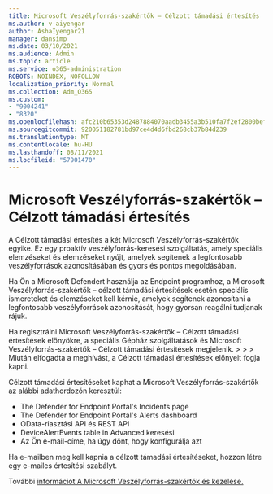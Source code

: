 ```yaml
---
title: Microsoft Veszélyforrás-szakértők – Célzott támadási értesítés
ms.author: v-aiyengar
author: AshaIyengar21
manager: dansimp
ms.date: 03/10/2021
ms.audience: Admin
ms.topic: article
ms.service: o365-administration
ROBOTS: NOINDEX, NOFOLLOW
localization_priority: Normal
ms.collection: Adm_O365
ms.custom:
- "9004241"
- "8320"
ms.openlocfilehash: afc210b65353d2487884070aadb3455a3b510fa7f2ef2800bef31cb77a5f1751
ms.sourcegitcommit: 920051182781bd97ce4d4d6fbd268cb37b84d239
ms.translationtype: MT
ms.contentlocale: hu-HU
ms.lasthandoff: 08/11/2021
ms.locfileid: "57901470"
---
```

# <a name="microsoft-threat-experts---targeted-attack-notification"></a>Microsoft Veszélyforrás-szakértők – Célzott támadási értesítés

A Célzott támadási értesítés a két Microsoft Veszélyforrás-szakértők egyike. Ez egy proaktív veszélyforrás-keresési szolgáltatás, amely speciális elemzéseket és elemzéseket nyújt, amelyek segítenek a legfontosabb veszélyforrások azonosításában és gyors és pontos megoldásában.

Ha Ön a Microsoft Defendert használja az Endpoint programhoz, a Microsoft Veszélyforrás-szakértők – célzott támadási értesítések esetén speciális ismereteket és elemzéseket kell kérnie, amelyek segítenek azonosítani a legfontosabb veszélyforrások azonosítását, hogy gyorsan reagálni tudjanak rájuk.

Ha regisztrálni Microsoft Veszélyforrás-szakértők – Célzott támadási értesítések előnyökre, a speciális Gépház szolgáltatások és Microsoft Veszélyforrás-szakértők – Célzott támadási értesítések megjelenik.  >    >    >   Miután elfogadta a meghívást, a Célzott támadási értesítések előnyeit fogja kapni.

Célzott támadási értesítéseket kaphat a Microsoft Veszélyforrás-szakértők az alábbi adathordozón keresztül:

- The Defender for Endpoint Portal's Incidents page
- The Defender for Endpoint Portal's Alerts dashboard
- OData-riasztási API és REST API
- DeviceAlertEvents table in Advanced keresési
- Az Ön e-mail-címe, ha úgy dönt, hogy konfigurálja azt

Ha e-mailben meg kell kapnia a célzott támadási értesítéseket, hozzon létre egy e-mailes értesítési szabályt. 

További [információt A Microsoft Veszélyforrás-szakértők és kezelése.](https://docs.microsoft.com/windows/security/threat-protection/microsoft-defender-atp/configure-microsoft-threat-experts)
